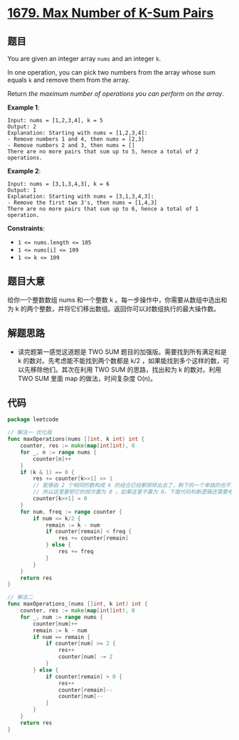 # [1679. Max Number of K-Sum Pairs](https://leetcode.com/problems/max-number-of-k-sum-pairs/)


## 题目

You are given an integer array `nums` and an integer `k`.

In one operation, you can pick two numbers from the array whose sum equals `k` and remove them from the array.

Return *the maximum number of operations you can perform on the array*.

**Example 1**:

```
Input: nums = [1,2,3,4], k = 5
Output: 2
Explanation: Starting with nums = [1,2,3,4]:
- Remove numbers 1 and 4, then nums = [2,3]
- Remove numbers 2 and 3, then nums = []
There are no more pairs that sum up to 5, hence a total of 2 operations.
```

**Example 2**:

```
Input: nums = [3,1,3,4,3], k = 6
Output: 1
Explanation: Starting with nums = [3,1,3,4,3]:
- Remove the first two 3's, then nums = [1,4,3]
There are no more pairs that sum up to 6, hence a total of 1 operation.
```

**Constraints**:

- `1 <= nums.length <= 105`
- `1 <= nums[i] <= 109`
- `1 <= k <= 109`

## 题目大意

给你一个整数数组 nums 和一个整数 k 。每一步操作中，你需要从数组中选出和为 k 的两个整数，并将它们移出数组。返回你可以对数组执行的最大操作数。

## 解题思路

- 读完题第一感觉这道题是 TWO SUM 题目的加强版。需要找到所有满足和是 k 的数对。先考虑能不能找到两个数都是 k/2 ，如果能找到多个这样的数，可以先移除他们。其次在利用 TWO SUM 的思路，找出和为 k 的数对。利用 TWO SUM 里面 map 的做法，时间复杂度 O(n)。

## 代码

```go
package leetcode

// 解法一 优化版
func maxOperations(nums []int, k int) int {
	counter, res := make(map[int]int), 0
	for _, n := range nums {
		counter[n]++
	}
	if (k & 1) == 0 {
		res += counter[k>>1] >> 1
		// 能够由 2 个相同的数构成 k 的组合已经都排除出去了，剩下的一个单独的也不能组成 k 了
		// 所以这里要把它的频次置为 0 。如果这里不置为 0，下面代码判断逻辑还需要考虑重复使用数字的情况
		counter[k>>1] = 0
	}
	for num, freq := range counter {
		if num <= k/2 {
			remain := k - num
			if counter[remain] < freq {
				res += counter[remain]
			} else {
				res += freq
			}
		}
	}
	return res
}

// 解法二
func maxOperations_(nums []int, k int) int {
	counter, res := make(map[int]int), 0
	for _, num := range nums {
		counter[num]++
		remain := k - num
		if num == remain {
			if counter[num] >= 2 {
				res++
				counter[num] -= 2
			}
		} else {
			if counter[remain] > 0 {
				res++
				counter[remain]--
				counter[num]--
			}
		}
	}
	return res
}
```